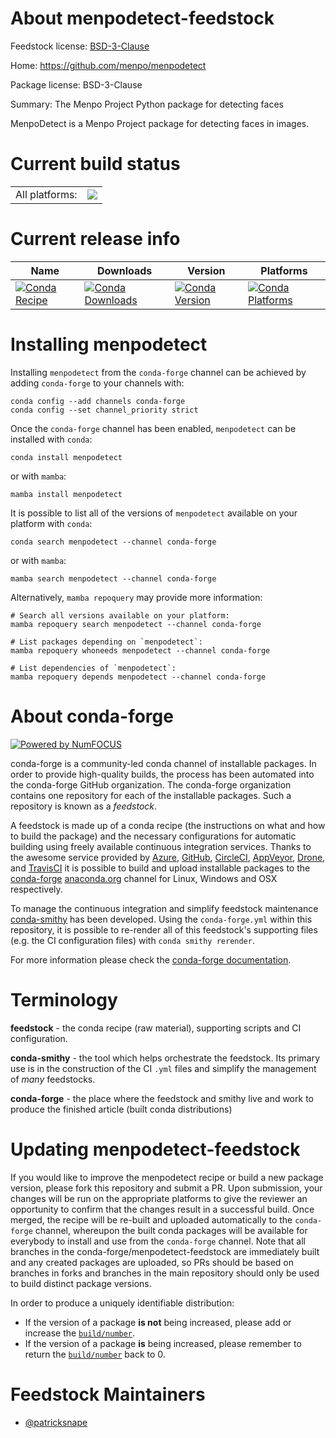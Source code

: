About menpodetect-feedstock
===========================

Feedstock license: [BSD-3-Clause](https://github.com/conda-forge/menpodetect-feedstock/blob/main/LICENSE.txt)

Home: https://github.com/menpo/menpodetect

Package license: BSD-3-Clause

Summary: The Menpo Project Python package for detecting faces

MenpoDetect is a Menpo Project package for detecting faces in images.


Current build status
====================


<table><tr><td>All platforms:</td>
    <td>
      <a href="https://dev.azure.com/conda-forge/feedstock-builds/_build/latest?definitionId=7253&branchName=main">
        <img src="https://dev.azure.com/conda-forge/feedstock-builds/_apis/build/status/menpodetect-feedstock?branchName=main">
      </a>
    </td>
  </tr>
</table>

Current release info
====================

| Name | Downloads | Version | Platforms |
| --- | --- | --- | --- |
| [![Conda Recipe](https://img.shields.io/badge/recipe-menpodetect-green.svg)](https://anaconda.org/conda-forge/menpodetect) | [![Conda Downloads](https://img.shields.io/conda/dn/conda-forge/menpodetect.svg)](https://anaconda.org/conda-forge/menpodetect) | [![Conda Version](https://img.shields.io/conda/vn/conda-forge/menpodetect.svg)](https://anaconda.org/conda-forge/menpodetect) | [![Conda Platforms](https://img.shields.io/conda/pn/conda-forge/menpodetect.svg)](https://anaconda.org/conda-forge/menpodetect) |

Installing menpodetect
======================

Installing `menpodetect` from the `conda-forge` channel can be achieved by adding `conda-forge` to your channels with:

```
conda config --add channels conda-forge
conda config --set channel_priority strict
```

Once the `conda-forge` channel has been enabled, `menpodetect` can be installed with `conda`:

```
conda install menpodetect
```

or with `mamba`:

```
mamba install menpodetect
```

It is possible to list all of the versions of `menpodetect` available on your platform with `conda`:

```
conda search menpodetect --channel conda-forge
```

or with `mamba`:

```
mamba search menpodetect --channel conda-forge
```

Alternatively, `mamba repoquery` may provide more information:

```
# Search all versions available on your platform:
mamba repoquery search menpodetect --channel conda-forge

# List packages depending on `menpodetect`:
mamba repoquery whoneeds menpodetect --channel conda-forge

# List dependencies of `menpodetect`:
mamba repoquery depends menpodetect --channel conda-forge
```


About conda-forge
=================

[![Powered by
NumFOCUS](https://img.shields.io/badge/powered%20by-NumFOCUS-orange.svg?style=flat&colorA=E1523D&colorB=007D8A)](https://numfocus.org)

conda-forge is a community-led conda channel of installable packages.
In order to provide high-quality builds, the process has been automated into the
conda-forge GitHub organization. The conda-forge organization contains one repository
for each of the installable packages. Such a repository is known as a *feedstock*.

A feedstock is made up of a conda recipe (the instructions on what and how to build
the package) and the necessary configurations for automatic building using freely
available continuous integration services. Thanks to the awesome service provided by
[Azure](https://azure.microsoft.com/en-us/services/devops/), [GitHub](https://github.com/),
[CircleCI](https://circleci.com/), [AppVeyor](https://www.appveyor.com/),
[Drone](https://cloud.drone.io/welcome), and [TravisCI](https://travis-ci.com/)
it is possible to build and upload installable packages to the
[conda-forge](https://anaconda.org/conda-forge) [anaconda.org](https://anaconda.org/)
channel for Linux, Windows and OSX respectively.

To manage the continuous integration and simplify feedstock maintenance
[conda-smithy](https://github.com/conda-forge/conda-smithy) has been developed.
Using the ``conda-forge.yml`` within this repository, it is possible to re-render all of
this feedstock's supporting files (e.g. the CI configuration files) with ``conda smithy rerender``.

For more information please check the [conda-forge documentation](https://conda-forge.org/docs/).

Terminology
===========

**feedstock** - the conda recipe (raw material), supporting scripts and CI configuration.

**conda-smithy** - the tool which helps orchestrate the feedstock.
                   Its primary use is in the construction of the CI ``.yml`` files
                   and simplify the management of *many* feedstocks.

**conda-forge** - the place where the feedstock and smithy live and work to
                  produce the finished article (built conda distributions)


Updating menpodetect-feedstock
==============================

If you would like to improve the menpodetect recipe or build a new
package version, please fork this repository and submit a PR. Upon submission,
your changes will be run on the appropriate platforms to give the reviewer an
opportunity to confirm that the changes result in a successful build. Once
merged, the recipe will be re-built and uploaded automatically to the
`conda-forge` channel, whereupon the built conda packages will be available for
everybody to install and use from the `conda-forge` channel.
Note that all branches in the conda-forge/menpodetect-feedstock are
immediately built and any created packages are uploaded, so PRs should be based
on branches in forks and branches in the main repository should only be used to
build distinct package versions.

In order to produce a uniquely identifiable distribution:
 * If the version of a package **is not** being increased, please add or increase
   the [``build/number``](https://docs.conda.io/projects/conda-build/en/latest/resources/define-metadata.html#build-number-and-string).
 * If the version of a package **is** being increased, please remember to return
   the [``build/number``](https://docs.conda.io/projects/conda-build/en/latest/resources/define-metadata.html#build-number-and-string)
   back to 0.

Feedstock Maintainers
=====================

* [@patricksnape](https://github.com/patricksnape/)

